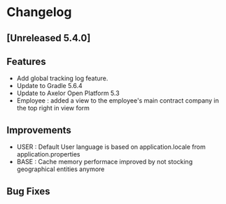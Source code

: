 # Changelog
## [Unreleased 5.4.0]
## Features
- Add global tracking log feature.
- Update to Gradle 5.6.4
- Update to Axelor Open Platform 5.3
- Employee : added a view to the employee's main contract company in the top right in view form

## Improvements
- USER : Default User language is based on application.locale from application.properties
- BASE : Cache memory performace improved by not stocking geographical entities anymore

## Bug Fixes
